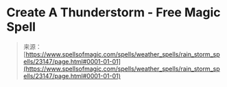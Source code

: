 <!--yml

category: 未分类

date: 2024-06-12 19:08:05

-->

# Create A Thunderstorm - Free Magic Spell

> 来源：[https://www.spellsofmagic.com/spells/weather_spells/rain_storm_spells/23147/page.html#0001-01-01](https://www.spellsofmagic.com/spells/weather_spells/rain_storm_spells/23147/page.html#0001-01-01)
